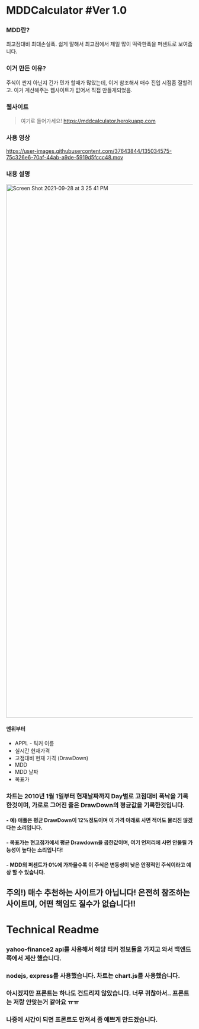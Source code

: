 # MDDCalculator #Ver 1.0 

### MDD란?

최고점대비 최대손실폭. 쉽게 말해서 최고점에서 제일 많이 떡락한폭을 퍼센트로 보여줍니다.

### 이거 만든 이유?

주식이 싼지 아닌지 긴가 민가 할때가 많았는데, 이거 참조해서 매수 진입 시점좀 잘할려고. 이거 계산해주는 웹사이트가 없어서 직접 만들게되었음.

### 웹사이트

> 여기로 들어가세요!
  https://mddcalculator.herokuapp.com


### 사용 영상

https://user-images.githubusercontent.com/37643844/135034575-75c326e6-70af-44ab-a9de-5919d5fccc48.mov




### 내용 설명

<img width="1435" alt="Screen Shot 2021-09-28 at 3 25 41 PM" src="https://user-images.githubusercontent.com/37643844/135034564-fd5a42cb-7e9b-45e6-a5bb-7ff170ee5fa7.png">

#### 맨위부터
- APPL - 틱커 이름
- 실시간 현재가격
- 고점대비 현재 가격 (DrawDown)
- MDD 
- MDD 날짜
- 목표가

### 차트는 2010년 1월 1일부터 현재날짜까지 Day별로 고점대비 폭낙을 기록한것이며, 가로로 그어진 줄은 DrawDown의 평균값을 기록한것입니다.


#### - 예) 애플은 평균 DrawDown이 12%정도이며 이 가격 아래로 사면 적어도 물리진 않겠다는 소리입니다.
#### - 목표가는 현고점가에서 평균 Drawdown을 곱한값이며, 여기 언저리에 사면 안물릴 가능성이 높다는 소리입니다!
#### - MDD의 퍼센트가 0%에 가까울수록 이 주식은 변동성이 낮은 안정적인 주식이라고 예상 할 수 있습니다.


## 주의!) 매수 추천하는 사이트가 아닙니다! 온전히 참조하는 사이트며, 어떤 책임도 질수가 없습니다!!


# Technical Readme

### yahoo-finance2 api를 사용해서 해당 티커 정보들을 가지고 와서 백엔드쪽에서 계산 했습니다.
### nodejs, express를 사용했습니다. 차트는 chart.js를 사용했습니다.
### 아시겠지만 프론트는 하나도 건드리지 않았습니다. 너무 귀찮아서.. 프론트는 저랑 안맞는거 같아요 ㅠㅠ
### 나중에 시간이 되면 프론트도 만져서 좀 예쁘게 만드겠습니다.
